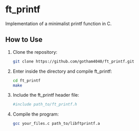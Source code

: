 # ft_printf

Implementation of a minimalist printf function in C.

## How to Use

1. Clone the repository:
   ```bash
   git clone https://github.com/gotham4040/ft_printf.git

2. Enter inside the directory and compile ft_printf:
   ```bash
   cd ft_printf
   make

3. Include the ft_printf header file:
   ```bash
   #include path_to/ft_printf.h

4. Compile the program:
   ```bash
   gcc your_files.c path_to/libftprintf.a
